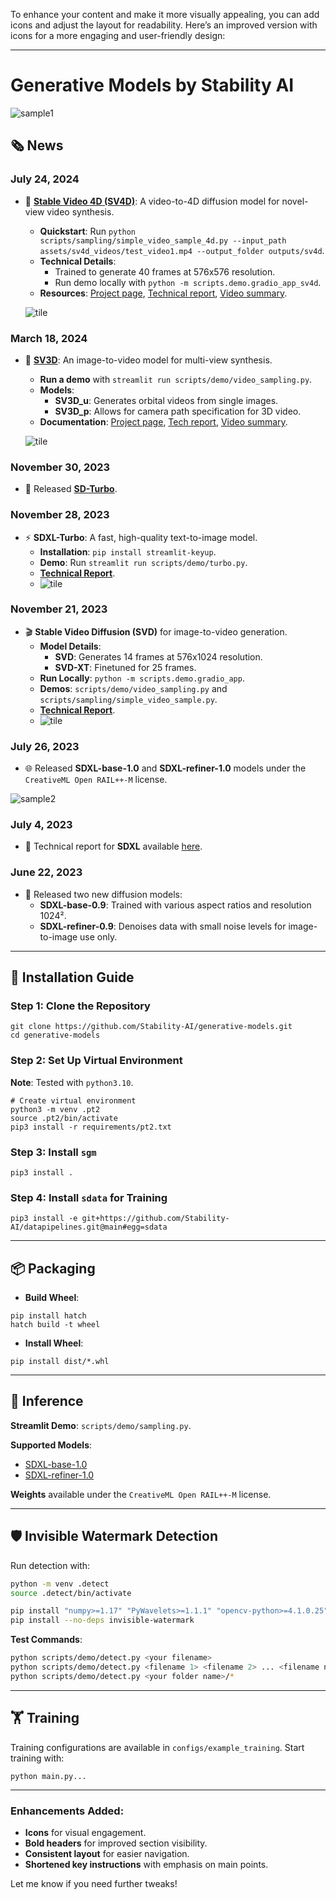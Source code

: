 To enhance your content and make it more visually appealing, you can add icons and adjust the layout for readability. Here’s an improved version with icons for a more engaging and user-friendly design:

---

# Generative Models by Stability AI
![sample1](assets/000.jpg)

## 🗞️ News

### **July 24, 2024**
- 🚀 **[Stable Video 4D (SV4D)](https://huggingface.co/stabilityai/sv4d)**: A video-to-4D diffusion model for novel-view video synthesis.
  - **Quickstart**: Run `python scripts/sampling/simple_video_sample_4d.py --input_path assets/sv4d_videos/test_video1.mp4 --output_folder outputs/sv4d`.
  - **Technical Details**:
    - Trained to generate 40 frames at 576x576 resolution.
    - Run demo locally with `python -m scripts.demo.gradio_app_sv4d`.
  - **Resources**: [Project page](https://sv4d.github.io), [Technical report](https://sv4d.github.io/static/sv4d_technical_report.pdf), [Video summary](https://www.youtube.com/watch?v=RBP8vdAWTgk).
  
  ![tile](assets/sv4d.gif)

### **March 18, 2024**
- 🎥 **[SV3D](https://huggingface.co/stabilityai/sv3d)**: An image-to-video model for multi-view synthesis.
  - **Run a demo** with `streamlit run scripts/demo/video_sampling.py`.
  - **Models**:
    - **SV3D_u**: Generates orbital videos from single images.
    - **SV3D_p**: Allows for camera path specification for 3D video.
  - **Documentation**: [Project page](https://sv3d.github.io), [Tech report](https://sv3d.github.io/static/paper.pdf), [Video summary](https://youtu.be/Zqw4-1LcfWg).

  ![tile](assets/sv3d.gif)

### **November 30, 2023**
- 🌟 Released **[SD-Turbo](https://huggingface.co/stabilityai/sd-turbo)**.

### **November 28, 2023**
- ⚡ **SDXL-Turbo**: A fast, high-quality text-to-image model.
  - **Installation**: `pip install streamlit-keyup`.
  - **Demo**: Run `streamlit run scripts/demo/turbo.py`.
  - **[Technical Report](https://stability.ai/research/adversarial-diffusion-distillation)**.
  - ![tile](assets/turbo_tile.png)

### **November 21, 2023**
- 🎬 **Stable Video Diffusion (SVD)** for image-to-video generation.
  - **Model Details**:
    - **SVD**: Generates 14 frames at 576x1024 resolution.
    - **SVD-XT**: Finetuned for 25 frames.
  - **Run Locally**: `python -m scripts.demo.gradio_app`.
  - **Demos**: `scripts/demo/video_sampling.py` and `scripts/sampling/simple_video_sample.py`.
  - **[Technical Report](https://stability.ai/research/stable-video-diffusion-scaling-latent-video-diffusion-models-to-large-datasets)**.
  - ![tile](assets/tile.gif)

### **July 26, 2023**
- 🌐 Released **SDXL-base-1.0** and **SDXL-refiner-1.0** models under the `CreativeML Open RAIL++-M` license.

![sample2](assets/001_with_eval.png)

### **July 4, 2023**
- 📄 Technical report for **SDXL** available [here](https://arxiv.org/abs/2307.01952).

### **June 22, 2023**
- 🌱 Released two new diffusion models:
  - **SDXL-base-0.9**: Trained with various aspect ratios and resolution 1024².
  - **SDXL-refiner-0.9**: Denoises data with small noise levels for image-to-image use only.

---

## 🔧 Installation Guide

### Step 1: Clone the Repository
```shell
git clone https://github.com/Stability-AI/generative-models.git
cd generative-models
```

### Step 2: Set Up Virtual Environment
**Note**: Tested with `python3.10`.

```shell
# Create virtual environment
python3 -m venv .pt2
source .pt2/bin/activate
pip3 install -r requirements/pt2.txt
```

### Step 3: Install `sgm`
```shell
pip3 install .
```

### Step 4: Install `sdata` for Training
```shell
pip3 install -e git+https://github.com/Stability-AI/datapipelines.git@main#egg=sdata
```

---

## 📦 Packaging

- **Build Wheel**:
```shell
pip install hatch
hatch build -t wheel
```

- **Install Wheel**:
```shell
pip install dist/*.whl
```

---

## 🤖 Inference

**Streamlit Demo**: `scripts/demo/sampling.py`.

**Supported Models**:
- [SDXL-base-1.0](https://huggingface.co/stabilityai/stable-diffusion-xl-base-1.0)
- [SDXL-refiner-1.0](https://huggingface.co/stabilityai/stable-diffusion-xl-refiner-1.0)

**Weights** available under the `CreativeML Open RAIL++-M` license.

---

## 🛡️ Invisible Watermark Detection

Run detection with:

```bash
python -m venv .detect
source .detect/bin/activate

pip install "numpy>=1.17" "PyWavelets>=1.1.1" "opencv-python>=4.1.0.25"
pip install --no-deps invisible-watermark
```

**Test Commands**:
```bash
python scripts/demo/detect.py <your filename>
python scripts/demo/detect.py <filename 1> <filename 2> ... <filename n>
python scripts/demo/detect.py <your folder name>/*
```

---

## 🏋️ Training

Training configurations are available in `configs/example_training`. Start training with:

```shell
python main.py...
```

---

### Enhancements Added:
- **Icons** for visual engagement.
- **Bold headers** for improved section visibility.
- **Consistent layout** for easier navigation.
- **Shortened key instructions** with emphasis on main points.

Let me know if you need further tweaks!
